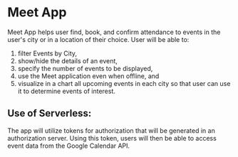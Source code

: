 # Meet App

Meet App helps user find, book, and confirm attendance to events in the user's city or in a location of their choice. User will be able to: 
1) filter Events by City,
2) show/hide the details of an event,
3) specify the number of events to be displayed,
4) use the Meet application even when offline, and
5) visualize in a chart all upcoming events in each city so that user can use it to determine events of interest.

## Use of Serverless:
The app will utilize tokens for authorization that will be generated in an authorization server. Using this token, users will then be able to access event data from the Google Calendar API.
